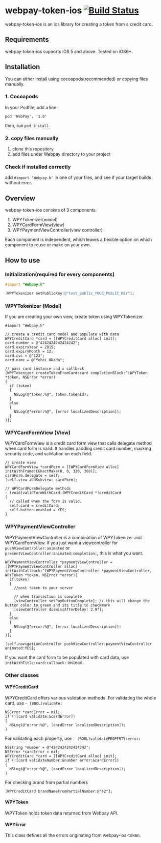 # webpay-token-ios [![Build Status](https://travis-ci.org/webpay/webpay-token-ios.svg?branch=master)](https://travis-ci.org/webpay/webpay-token-ios)

webpay-token-ios is an ios library for creating a token from a credit card.

## Requirements
webpay-token-ios supports iOS 5 and above.
Tested on iOS6+.


## Installation

You can either install using cocoapods(recommended) or copying files manually.

### 1. Cocoapods
In your Podfile, add a line
```
pod 'WebPay', '1.0'
```
then, run `pod install`.


### 2. copy files manually

1. clone this repository
2. add files under Webpay directory to your project


### Check if installed correctly
add `#import 'Webpay.h'` in one of your files, and see if your target builds without error.


## Overview

webpay-token-ios consists of 3 components.

1. WPYTokenizer(model)
2. WPYCardFormView(view)
3. WPYPaymentViewController(view controller)

Each component is independent, which leaves a flexible option on which component
to reuse or make on your own.

## How to use

### Initialization(required for every components)
``` objective-c
#import "Webpay.h"

[WPYTokenizer setPublicKey:@"test_public_YOUR_PUBLIC_KEY"];
```

### WPYTokenizer (Model)
If you are creating your own view, create token using WPYTokenizer.

```
#import "Webpay.h"

// create a credit card model and populate with data
WPYCreditCard *card = [[WPYCreditCard alloc] init];
card.number = @"4242424242424242";
card.expiryYear = 2015;
card.expiryMonth = 12;
card.cvc = @"123";
card.name = @"Yohei Okada";
    
// pass card instance and a callback
[WPYTokenizer createTokenFromCard:card completionBlock:^(WPYToken *token, NSError *error)
{
  if (token)
  {
    NSLog(@"token:%@", token.tokenId);
  }
  else
  {
    NSLog(@"error:%@", [error localizedDescription]);
  }
}];
```

### WPYCardFormView (View)
WPYCardFormView is a credit card form view that calls delegate method when card form is valid. It handles padding credit card number, masking security code, and validation on each field.

```
// create view
WPYCardFormView *cardForm = [[WPYCardFormView alloc] initWithFrame:CGRectMake(0, 0, 320, 300)];
cardForm.delegate = self;
[self.view addSubview: cardForm];

// WPYCardFormDelegate methods
- (void)validFormWithCard:(WPYCreditCard *)creditCard
{
  // called when the form is valid.  
  self.card = creditCard;
  self.button.enabled = YES;
}
```


### WPYPaymentViewController
WPYPaymentViewController is a combination of WPYTokenizer and WPYCardFormView. If you just want a viewcontroller for `pushViewController:animated` or `presentViewController:animated:completion:`, this is what you want.

```
WPYPaymentViewController *paymentViewController = [[WPYPaymentViewController alloc] initWithCallback:^(WPYPaymentViewController *paymentViewController, WPYToken *token, NSError *error){
  if(token)
  {
    //post token to your server
    
    // when transaction is complete
    [viewController setPayButtonComplete]; // this will change the button color to green and its title to checkmark
    [viewController dismissAfterDelay: 2.0f];
  }
  else
  { 
    NSLog(@"error:%@", [error localizedDescription]);
  }
}];
    
[self.navigationController pushViewController:paymentViewController animated:YES];
```

If you want the card form to be populated with card data, use `initWithTitle:card:callback:` instead.


### Other classes
#### WPYCreditCard
WPYCreditCard offers various validation methods.
For validating the whole card, use `- (BOOL)validate:`
```
NSError *cardError = nil;
if (![card validate:&cardError])
{
  NSLog(@"error:%@", [cardError localizedDescription]);
}
```

For validating each property, use `- (BOOL)validatePROPERTY:error:`
```
NSString *number = @"4242424242424242";
NSError *cardError = nil;
WPYCreditCard *card = [[WPYCreditCard alloc] init];
if (![card validateNumber:&number error:&cardError])
{
  NSLog(@"error:%@", [cardError localizedDescription]);
}
```

For checking brand from partial numbers
```
[WPYCreditCard brandNameFromPartialNumber:@"42"];
```

#### WPYToken
WPYToken holds token data returned from Webpay API.

#### WPYError
This class defines all the errors originating from webpay-ios-token.

